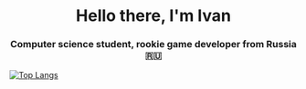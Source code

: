 <h1 align="center">Hello there, I'm Ivan</a> 
<h3 align="center">Computer science student, rookie game developer from Russia 🇷🇺</h3>


[![Top Langs](https://github-readme-stats.vercel.app/api/top-langs/?ILoveRedheads=anuraghazra)](https://github.com/ILoveRedheads/github-readme-stats)